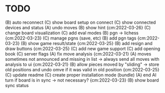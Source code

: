 # TODO

(B) auto reconnect
(C) show board setup on connect
(C) show connected devices and status
(A) undo moves
(B) show hint {cm:2022-03-26}
(C) change board visualization
(C) add eval modes
(B) pgn -> lichess {cm:2022-03-23}
(C) manage pgns (save, etc)
(B) add pgn tags {cm:2022-03-23}
(B) show game result/state {cm:2022-03-25}
(B) add resign and draw buttons {cm:2022-03-25}
(C) add new game support 
(C) add opening book
(C) server flags 
(A) fix move analysis {cm:2022-03-21}
(A) moves sometimes not announced and missing in list -> always send all moves with analysis to ui {cm:2022-03-21}
(B) allow pieces moved by "sliding" -> store old positions and undo omve if it was valid in old position {cm:2022-03-25}
(C) update readme
(C) create proper installation mode (bundle)
(A) end AI turn if board is in sync -> not necessary? {cm:2022-03-23}
(B) show board sync status